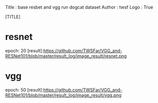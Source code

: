 Title         : base resbet and vgg run dogcat dataset
Author        : twsf
Logo          : True

[TITLE]

# resnet 
   epoch: 20
[result]:https://github.com/TWSFar/VGG_and-RESNet101/blob/master/result_log/image_result/resnet.png

# vgg
  epoch: 50
[result]:https://github.com/TWSFar/VGG_and-RESNet101/blob/master/result_log/image_result/vgg.png


